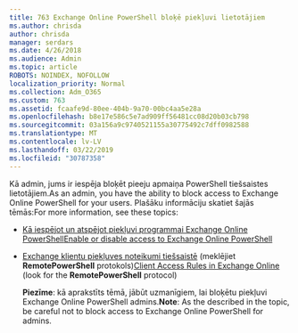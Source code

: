 ```yaml
---
title: 763 Exchange Online PowerShell bloķē piekļuvi lietotājiem
ms.author: chrisda
author: chrisda
manager: serdars
ms.date: 4/26/2018
ms.audience: Admin
ms.topic: article
ROBOTS: NOINDEX, NOFOLLOW
localization_priority: Normal
ms.collection: Adm_O365
ms.custom: 763
ms.assetid: fcaafe9d-80ee-404b-9a70-00bc4aa5e28a
ms.openlocfilehash: b8e17e586c5e7ad909ff56481cc08d20b03cb798
ms.sourcegitcommit: 03a156a9c9740521155a30775492c7dff0982588
ms.translationtype: MT
ms.contentlocale: lv-LV
ms.lasthandoff: 03/22/2019
ms.locfileid: "30787358"
---
```

<span data-ttu-id="2d4a4-102">Kā admin, jums ir iespēja bloķēt pieeju apmaiņa PowerShell tiešsaistes lietotājiem.</span><span class="sxs-lookup"><span data-stu-id="2d4a4-102">As an admin, you have the ability to block access to Exchange Online PowerShell for your users.</span></span> <span data-ttu-id="2d4a4-103">Plašāku informāciju skatiet šajās tēmās:</span><span class="sxs-lookup"><span data-stu-id="2d4a4-103">For more information, see these topics:</span></span>
  
- [<span data-ttu-id="2d4a4-104">Kā iespējot un atspējot piekļuvi programmai Exchange Online PowerShell</span><span class="sxs-lookup"><span data-stu-id="2d4a4-104">Enable or disable access to Exchange Online PowerShell</span></span>](https://docs.microsoft.com/powershell/exchange/exchange-online/disable-access-to-exchange-online-powershell)
    
- <span data-ttu-id="2d4a4-105">[Exchange klientu piekļuves noteikumi tiešsaistē](https://technet.microsoft.com/library/mt842508.aspx) (meklējiet **RemotePowerShell** protokols)</span><span class="sxs-lookup"><span data-stu-id="2d4a4-105">[Client Access Rules in Exchange Online](https://technet.microsoft.com/library/mt842508.aspx) (look for the **RemotePowerShell** protocol)</span></span> 
    
    <span data-ttu-id="2d4a4-106">**Piezīme**: kā aprakstīts tēmā, jābūt uzmanīgiem, lai bloķētu piekļuvi Exchange Online PowerShell admins.</span><span class="sxs-lookup"><span data-stu-id="2d4a4-106">**Note**: As the described in the topic, be careful not to block access to Exchange Online PowerShell for admins.</span></span>
    

